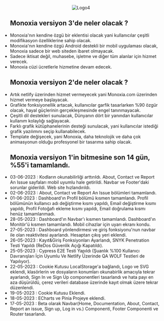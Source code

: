 <p align="center">
  <img src="https://github.com/onurekincinetlify/Monoxia/assets/128093143/a8f8cac0-294d-46ef-befa-3ab9da94b582" alt="Logo4">
</p>
<ul>
  <h2>Monoxia versiyon 3'de neler olacak ?</h2>
  <li>Monoxia'nın kendine özgü bir eklentisi olacak yani kullanıcılar çeşitli modifikasyon özelliklerine sahip olacak.</li>
  <li>Monoxia'nın kendine özgü Android destekli bir mobil uygulaması olacak, Monoxia sadece bir web siteden ibaret olmayacak.</li>
  <li>Sadece iktisat değil, muhasebe, işletme ve diğer tüm alanlar için hizmet verecek.</li>
  <li>Monoxia cüzi ücretlerle hizmetine devam edecek.</li>
</ul>
<ul>
  <h2>Monoxia versiyon 2'de neler olacak ?</h2>
  <li>Artık netlify üzerinden hizmet vermeyecek yani Monoxia.com üzerinden hizmet vermeye başlayacak.</li>
  <li>Grafikte fonksiyonellik artacak, kullanıcılar garfik tasarlarken %90 özgür olacak, hayal güçlerinin gerçekleşmesinde engel tanınmayacak.</li>
  <li>Çeşitli dil destekleri sunulacak, Dünyanın dört bir yanından kullanıcılar kullanım kolaylığı sağlayacak.</li>
  <li>Farklı grafik kütüphanelerinin desteği sunulacak, yani kullanıcılar istediği grafik yazılımını seçip kullanabilecek.</li>
  <li>Template değişecek, yani Monoxia, daha teknolojik ve daha çok animasyonun olduğu profesyonel bir tasarıma sahip olacak.</li>
</ul>
<ul>
  <h2>Monoxia versiyon 1'in bitmesine son 14 gün, %55'i tamamlandı.</h2>
  <li>03-06-2023 : Kodların okunabilirliği arttırıldı. About, Contact ve Report An Issue sayfaları mobil uyumlu hale getirildi. Navbar ve Footer'daki sorunlar giderildi. Web site hızlandırıldı.</li>
  <li>02-06-2023 : About, Contact ve Report An Issue bölümleri tamamlandı.</li>
  <li>01-06-2023 : Dashboard'ın Profil bölümü kısmen tamamlandı. Profil bölümünün kullanıcı adı değiştirme kısmı yapıldı, Email değiştirme kısmı yapıldı, Profil Fotoğafı ekleme kısmı yapıldı, Email doğrulama kısmı henüz tamamlanmadı.</li>
  <li>28-05-2023 : Dashboard'ın Navbar'ı kısmen tamamlandı. Dashboard'ın Monitör'ü kısmen tamamlandı. Mobil cihazlar için uyarı ekranı kondu.</li>
  <li>27-05-2023 : Dashboard yönlendirmesi ve giriş fonksiyonu'nun navbar ile olan reaktivitesi ayarlandı. Hesaptan çıkış yeri eklendi.</li>
  <li>26-05-2023 : Kayıt&Giriş Fonksiyonları Ayarlandı, SNYK Penetration Testi Yapıldı (ReDos Güvenlik Açığı Kapatıldı). </li>
  <li>25-05-2023 : Cypress E2E Testi Yapıldı (Şuanlık %100 Kullanıcı Davranışları İçin Uyumlu Ve Netlify Üzerinde QA WOLF Testleri de Yapılıyor).</li>
  <li>22-05-2023 : Cookie Kutusu LocalStorage'a bağlandı, Logo ve SVG eklendi, klasörlerin ve dosyaların konumları okunabirlik amacıyla tekrar ayarlandı, Sign In ve Sign Up componentleri tasarlandı ve hata payı en aza düşürüldü, çerez verileri database üzerinde kayıt olmak üzere tekrar düzenlendi.</li>
  <li>19-05-2023 : Cookie Kutusu Eklendi.</li>
  <li>18-05-2023 : ECharts ve Pinia Projeye eklendi.</li>
  <li>17-05-2023 : Beta olarak Navbar(Home, Documentation, About, Contact, Report an issue, Sign up, Log in vs.) Componenti, Footer Componenti ve Router tasarlandı.</li>
</ul>
